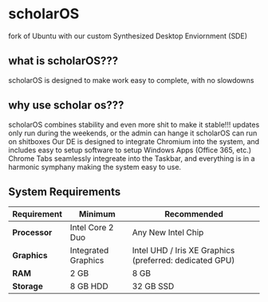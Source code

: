 # scholarOS
fork of Ubuntu with our custom Synthesized Desktop Enviornment (SDE)
## what is scholarOS???
scholarOS is designed to make work easy to complete, with no slowdowns
## why use scholar os???
scholarOS combines stability and even more shit to make it stable!!! updates only run during the weekends, or the admin can hange it
scholarOS can run on shitboxes
Our DE is designed to integrate Chromium into the system, and includes easy to setup software to setup Windows Apps (Office 365, etc.)
Chrome Tabs seamlessly integreate into the Taskbar, and everything is in a harmonic symphany making the system easy to use.

## System Requirements

| Requirement            | Minimum                | Recommended                     |
|------------------------|-------------------------|---------------------------------|
| **Processor**          | Intel Core 2 Duo        | Any New Intel Chip               |
| **Graphics**           | Integrated Graphics     | Intel UHD / Iris XE Graphics (preferred: dedicated GPU) |
| **RAM**                | 2 GB                    | 8 GB                            |
| **Storage**            | 8 GB HDD                | 32 GB SSD                        |
 

